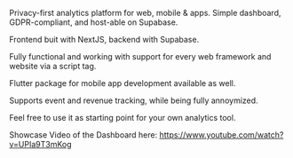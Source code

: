 Privacy-first analytics platform for web, mobile & apps. 
Simple dashboard, GDPR-compliant, and host-able on Supabase. 

Frontend buit with NextJS, backend with Supabase.

Fully functional and working with support for every web framework and website
via a script tag.

Flutter package for mobile app development available as well.

Supports event and revenue tracking, while being fully annoymized.

Feel free to use it as starting point for your own analytics tool.

Showcase Video of the Dashboard here: https://www.youtube.com/watch?v=UPIa9T3mKog
